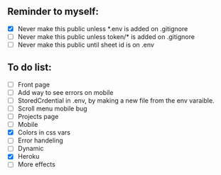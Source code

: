 ## Reminder to myself:

- [x] Never make this public unless \*.env is added on .gitignore
- [ ] Never make this public unless token/\* is added on .gitignore
- [ ] Never make this public until sheet id is on .env

## To do list:

- [ ] Front page
- [ ] Add way to see errors on mobile
- [ ] StoredCrdential in .env, by making a new file from the env varaible.
- [ ] Scroll menu mobile bug
- [ ] Projects page
- [ ] Mobile
- [x] Colors in css vars
- [ ] Error handeling
- [ ] Dynamic
- [x] Heroku
- [ ] More effects
